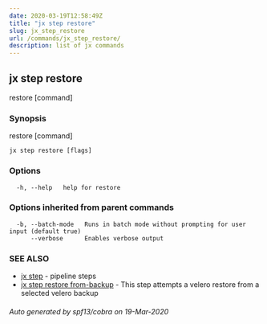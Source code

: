 ```yaml
---
date: 2020-03-19T12:58:49Z
title: "jx step restore"
slug: jx_step_restore
url: /commands/jx_step_restore/
description: list of jx commands
---
```

## jx step restore

restore [command]

### Synopsis

restore [command]

```
jx step restore [flags]
```

### Options

```
  -h, --help   help for restore
```

### Options inherited from parent commands

```
  -b, --batch-mode   Runs in batch mode without prompting for user input (default true)
      --verbose      Enables verbose output
```

### SEE ALSO

* [jx step](/commands/jx_step/)	 - pipeline steps
* [jx step restore from-backup](/commands/jx_step_restore_from-backup/)	 - This step attempts a velero restore from a selected velero backup

###### Auto generated by spf13/cobra on 19-Mar-2020
